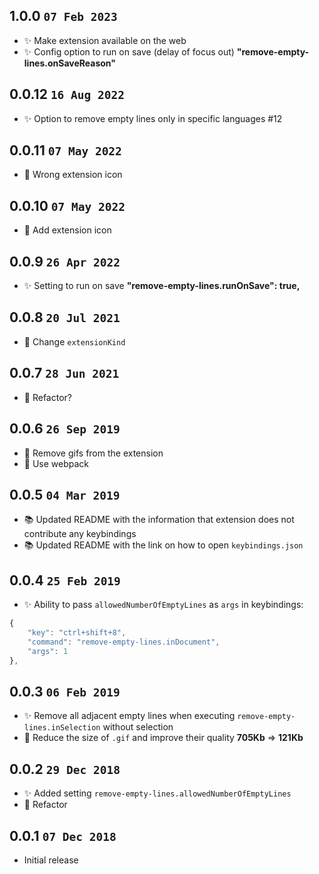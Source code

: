 ## 1.0.0 `07 Feb 2023`

- ✨ Make extension available on the web
- ✨ Config option to run on save (delay of focus out) **"remove-empty-lines.onSaveReason"**

## 0.0.12 `16 Aug 2022`

- ✨ Option to remove empty lines only in specific languages #12

## 0.0.11 `07 May 2022`

- 🐛 Wrong extension icon

## 0.0.10 `07 May 2022`

- 🔨 Add extension icon

## 0.0.9 `26 Apr 2022`

- ✨ Setting to run on save **"remove-empty-lines.runOnSave": true,**

## 0.0.8 `20 Jul 2021`

- 🔨 Change `extensionKind`

## 0.0.7 `28 Jun 2021`

- 🔨 Refactor?

## 0.0.6 `26 Sep 2019`

- 🔨 Remove gifs from the extension
- 🔨 Use webpack

## 0.0.5 `04 Mar 2019`

- 📚 Updated README with the information that extension does not contribute any keybindings
- 📚 Updated README with the link on how to open `keybindings.json`

## 0.0.4 `25 Feb 2019`

- ✨ Ability to pass `allowedNumberOfEmptyLines` as `args` in keybindings:

```javascript
{
	"key": "ctrl+shift+8",
	"command": "remove-empty-lines.inDocument",
	"args": 1
},
```

## 0.0.3 `06 Feb 2019`

- ✨ Remove all adjacent empty lines when executing `remove-empty-lines.inSelection` without selection
- 🔨 Reduce the size of `.gif` and improve their quality **705Kb** => **121Kb**

## 0.0.2 `29 Dec 2018`

- ✨ Added setting `remove-empty-lines.allowedNumberOfEmptyLines`
- 🔨 Refactor

## 0.0.1 `07 Dec 2018`
- Initial release


